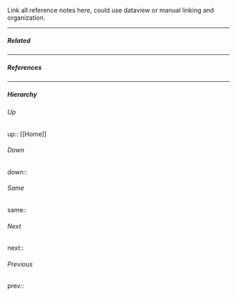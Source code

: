Link all reference notes here, could use dataview or manual linking and organization.

---
##### Related


---
##### References


---
##### Hierarchy
###### Up
up:: [[Home]]
###### Down
down:: 
###### Same
same:: 
###### Next
next:: 
###### Previous
prev:: 